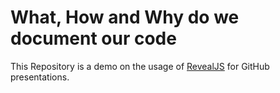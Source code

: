 # What, How and Why do we document our code

This Repository is a demo on the usage of [RevealJS](https://revealjs.com) for GitHub presentations.
